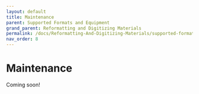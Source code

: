 ```yaml
---
layout: default
title: Maintenance
parent: Supported Formats and Equipment
grand_parent: Reformatting and Digitizing Materials
permalink: /docs/Reformatting-And-Digitizing-Materials/supported-formats-and-equipment/maintenance/
nav_order: 8
---
```


# Maintenance

Coming soon!